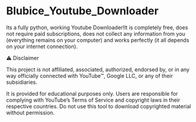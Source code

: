 # Blubice_Youtube_Downloader
Its a fully python, working Youtube Downloader!It is completely free, does not require paid subscriptions, does not collect any information from you (everything remains on your computer) and works perfectly (it all depends on your internet connection).

⚠️ Disclaimer

This project is not affiliated, associated, authorized, endorsed by, or in any way officially connected with YouTube™, Google LLC, or any of their subsidiaries.

It is provided for educational purposes only.
Users are responsible for complying with YouTube’s Terms of Service and copyright laws in their respective countries.
Do not use this tool to download copyrighted material without permission.
